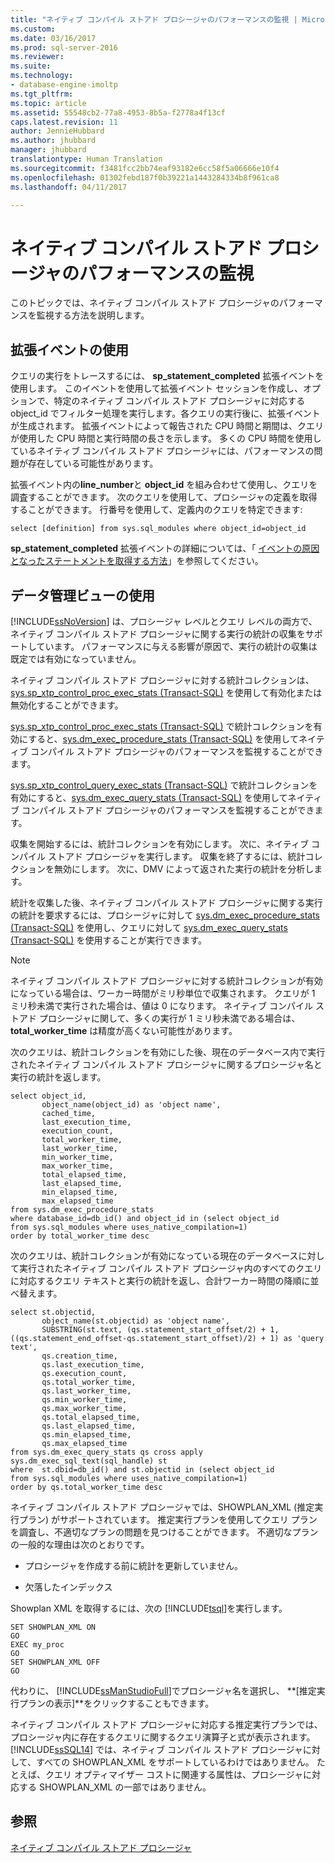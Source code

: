 ```yaml
---
title: "ネイティブ コンパイル ストアド プロシージャのパフォーマンスの監視 | Microsoft Docs"
ms.custom: 
ms.date: 03/16/2017
ms.prod: sql-server-2016
ms.reviewer: 
ms.suite: 
ms.technology:
- database-engine-imoltp
ms.tgt_pltfrm: 
ms.topic: article
ms.assetid: 55548cb2-77a8-4953-8b5a-f2778a4f13cf
caps.latest.revision: 11
author: JennieHubbard
ms.author: jhubbard
manager: jhubbard
translationtype: Human Translation
ms.sourcegitcommit: f3481fcc2bb74eaf93182e6cc58f5a06666e10f4
ms.openlocfilehash: 01302febd187f0b39221a1443284334b8f961ca8
ms.lasthandoff: 04/11/2017

---
```

# <a name="monitoring-performance-of-natively-compiled-stored-procedures"></a>ネイティブ コンパイル ストアド プロシージャのパフォーマンスの監視
  このトピックでは、ネイティブ コンパイル ストアド プロシージャのパフォーマンスを監視する方法を説明します。  
  
## <a name="using-extended-events"></a>拡張イベントの使用  
 クエリの実行をトレースするには、 **sp_statement_completed** 拡張イベントを使用します。 このイベントを使用して拡張イベント セッションを作成し、オプションで、特定のネイティブ コンパイル ストアド プロシージャに対応する object_id でフィルター処理を実行します。各クエリの実行後に、拡張イベントが生成されます。 拡張イベントによって報告された CPU 時間と期間は、クエリが使用した CPU 時間と実行時間の長さを示します。 多くの CPU 時間を使用しているネイティブ コンパイル ストアド プロシージャには、パフォーマンスの問題が存在している可能性があります。  
  
 拡張イベント内の**line_number**と **object_id** を組み合わせて使用し、クエリを調査することができます。 次のクエリを使用して、プロシージャの定義を取得することができます。 行番号を使用して、定義内のクエリを特定できます:  
  
```tsql  
select [definition] from sys.sql_modules where object_id=object_id  
```  
  
 **sp_statement_completed** 拡張イベントの詳細については、「 [イベントの原因となったステートメントを取得する方法](http://blogs.msdn.com/b/extended_events/archive/2010/05/07/making-a-statement-how-to-retrieve-the-t-sql-statement-that-caused-an-event.aspx)」を参照してください。  
  
## <a name="using-data-management-views"></a>データ管理ビューの使用  
 [!INCLUDE[ssNoVersion](../../includes/ssnoversion-md.md)] は、プロシージャ レベルとクエリ レベルの両方で、ネイティブ コンパイル ストアド プロシージャに関する実行の統計の収集をサポートしています。 パフォーマンスに与える影響が原因で、実行の統計の収集は既定では有効になっていません。  
  
 ネイティブ コンパイル ストアド プロシージャに対する統計コレクションは、[sys.sp_xtp_control_proc_exec_stats &#40;Transact-SQL&#41;](../../relational-databases/system-stored-procedures/sys-sp-xtp-control-proc-exec-stats-transact-sql.md) を使用して有効化または無効化することができます。  
  
 [sys.sp_xtp_control_proc_exec_stats &#40;Transact-SQL&#41;](../../relational-databases/system-stored-procedures/sys-sp-xtp-control-proc-exec-stats-transact-sql.md) で統計コレクションを有効にすると、[sys.dm_exec_procedure_stats &#40;Transact-SQL&#41;](../../relational-databases/system-dynamic-management-views/sys-dm-exec-procedure-stats-transact-sql.md) を使用してネイティブ コンパイル ストアド プロシージャのパフォーマンスを監視することができます。  
  
 [sys.sp_xtp_control_query_exec_stats &#40;Transact-SQL&#41;](../../relational-databases/system-stored-procedures/sys-sp-xtp-control-query-exec-stats-transact-sql.md) で統計コレクションを有効にすると、[sys.dm_exec_query_stats &#40;Transact-SQL&#41;](../../relational-databases/system-dynamic-management-views/sys-dm-exec-query-stats-transact-sql.md) を使用してネイティブ コンパイル ストアド プロシージャのパフォーマンスを監視することができます。  
  
 収集を開始するには、統計コレクションを有効にします。 次に、ネイティブ コンパイル ストアド プロシージャを実行します。 収集を終了するには、統計コレクションを無効にします。 次に、DMV によって返された実行の統計を分析します。  
  
 統計を収集した後、ネイティブ コンパイル ストアド プロシージャに関する実行の統計を要求するには、プロシージャに対して [sys.dm_exec_procedure_stats &#40;Transact-SQL&#41;](../../relational-databases/system-dynamic-management-views/sys-dm-exec-procedure-stats-transact-sql.md) を使用し、クエリに対して [sys.dm_exec_query_stats &#40;Transact-SQL&#41;](../../relational-databases/system-dynamic-management-views/sys-dm-exec-query-stats-transact-sql.md) を使用することが実行できます。  
  
> [!NOTE]  
>  ネイティブ コンパイル ストアド プロシージャに対する統計コレクションが有効になっている場合は、ワーカー時間がミリ秒単位で収集されます。 クエリが 1 ミリ秒未満で実行された場合は、値は 0 になります。 ネイティブ コンパイル ストアド プロシージャに関して、多くの実行が 1 ミリ秒未満である場合は、 **total_worker_time** は精度が高くない可能性があります。  
  
 次のクエリは、統計コレクションを有効にした後、現在のデータベース内で実行されたネイティブ コンパイル ストアド プロシージャに関するプロシージャ名と実行の統計を返します。  
  
```tsql  
select object_id,  
       object_name(object_id) as 'object name',  
       cached_time,  
       last_execution_time,  
       execution_count,  
       total_worker_time,  
       last_worker_time,  
       min_worker_time,  
       max_worker_time,  
       total_elapsed_time,  
       last_elapsed_time,  
       min_elapsed_time,  
       max_elapsed_time   
from sys.dm_exec_procedure_stats  
where database_id=db_id() and object_id in (select object_id   
from sys.sql_modules where uses_native_compilation=1)  
order by total_worker_time desc  
```  
  
 次のクエリは、統計コレクションが有効になっている現在のデータベースに対して実行されたネイティブ コンパイル ストアド プロシージャ内のすべてのクエリに対応するクエリ テキストと実行の統計を返し、合計ワーカー時間の降順に並べ替えます。  
  
```tsql  
select st.objectid,   
       object_name(st.objectid) as 'object name',   
       SUBSTRING(st.text, (qs.statement_start_offset/2) + 1, ((qs.statement_end_offset-qs.statement_start_offset)/2) + 1) as 'query text',   
       qs.creation_time,  
       qs.last_execution_time,  
       qs.execution_count,  
       qs.total_worker_time,  
       qs.last_worker_time,  
       qs.min_worker_time,  
       qs.max_worker_time,  
       qs.total_elapsed_time,  
       qs.last_elapsed_time,  
       qs.min_elapsed_time,  
       qs.max_elapsed_time  
from sys.dm_exec_query_stats qs cross apply sys.dm_exec_sql_text(sql_handle) st  
where  st.dbid=db_id() and st.objectid in (select object_id   
from sys.sql_modules where uses_native_compilation=1)  
order by qs.total_worker_time desc  
```  
  
 ネイティブ コンパイル ストアド プロシージャでは、SHOWPLAN_XML (推定実行プラン) がサポートされています。 推定実行プランを使用してクエリ プランを調査し、不適切なプランの問題を見つけることができます。 不適切なプランの一般的な理由は次のとおりです。  
  
-   プロシージャを作成する前に統計を更新していません。  
  
-   欠落したインデックス  
  
 Showplan XML を取得するには、次の [!INCLUDE[tsql](../../includes/tsql-md.md)]を実行します。  
  
```tsql  
SET SHOWPLAN_XML ON  
GO  
EXEC my_proc   
GO  
SET SHOWPLAN_XML OFF  
GO  
```  
  
 代わりに、 [!INCLUDE[ssManStudioFull](../../includes/ssmanstudiofull-md.md)]でプロシージャ名を選択し、 **[推定実行プランの表示]**をクリックすることもできます。  
  
 ネイティブ コンパイル ストアド プロシージャに対応する推定実行プランでは、プロシージャ内に存在するクエリに関するクエリ演算子と式が表示されます。 [!INCLUDE[ssSQL14](../../includes/sssql14-md.md)] では、ネイティブ コンパイル ストアド プロシージャに対して、すべての SHOWPLAN_XML をサポートしているわけではありません。 たとえば、クエリ オプティマイザー コストに関連する属性は、プロシージャに対応する SHOWPLAN_XML の一部ではありません。  
  
## <a name="see-also"></a>参照  
 [ネイティブ コンパイル ストアド プロシージャ](../../relational-databases/in-memory-oltp/natively-compiled-stored-procedures.md)  
  
  
